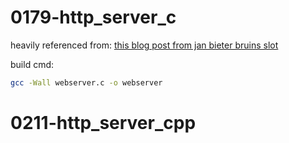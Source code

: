 # 0179-http_server_c

heavily referenced from: [this blog post from jan bieter bruins slot](https://bruinsslot.jp/post/simple-http-webserver-in-c/)

build cmd: 
```bash
gcc -Wall webserver.c -o webserver
```
# 0211-http_server_cpp
